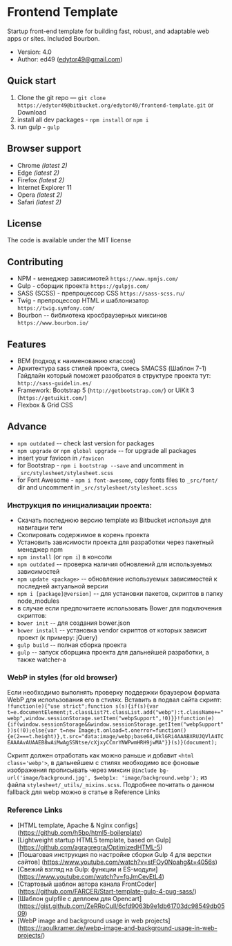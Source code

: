 # Frontend Template

Startup front-end template for building fast, robust, and adaptable web apps or sites. Included Bourbon.

* Version: 4.0
* Author: ed49 (edytor49@gmail.com)

## Quick start

1. Clone the git repo — `git clone https://edytor49@bitbucket.org/edytor49/frontend-template.git` or Download
2. install all dev packages - `npm install` or `npm i`
3. run gulp - `gulp`

## Browser support

* Chrome *(latest 2)*
* Edge *(latest 2)*
* Firefox *(latest 2)*
* Internet Explorer 11
* Opera *(latest 2)*
* Safari *(latest 2)*

## License

The code is available under the MIT license

## Contributing

* NPM - менеджер зависимотей `https://www.npmjs.com/`
* Gulp - сборщик проекта `https://gulpjs.com/`
* SASS (SCSS) - препроцессор CSS `https://sass-scss.ru/`
* Twig - препроцессор HTML и шаблонизатор `https://twig.symfony.com/`
* Bourbon -- библиотека кросбраузерных миксинов `https://www.bourbon.io/`

## Features

* BEM (подход к наименованию классов)
* Архитектура sass стилей проекта, смесь SMACSS (Шаблон 7-1) Гайдлайн который поможет разобратся в структуре проекта тут: `http://sass-guidelin.es/`
* Framework: Bootstrap 5 (`http://getbootstrap.com/`) or UiKit 3 (`https://getuikit.com/`)
* Flexbox & Grid CSS

## Advance

* `npm outdated` -- check last version for packages
* `npm upgrade` or `npm global upgrade` -- for upgrade all packages
* insert your favicon in `/favicon`
* for Bootstrap - `npm i bootstrap --save` and uncomment in `_src/stylesheet/stylesheet.scss`
* for Font Awesome - `npm i font-awesome`, copy fonts files to `_src/font/` dir and uncomment in `_src/stylesheet/stylesheet.scss`

### Инструкция по инициализации проекта:

* Скачать последнюю версию template из Bitbucket используя для навигации теги
* Скопировать содержимое в корень проекта
* Установить зависимости проекта для разработки через пакетный менеджер npm
* `npm install` (or `npm i`) в консоли
* `npm outdated` -- проверка наличия обновлений для используемых зависимостей
* `npm update <package>` -- обновление используемых зависимостей к последней актуальной версии
* `npm i [package]@version]` -- для установки пакетов, скриптов в папку node_modules
* в случае если предпочитаете использовать Bower для подключения скриптов:
* `bower init` -- для создания bower.json
* `bower install` -- установка vendor скриптов от которых зависит проект (к примеру: jQuery)
* `gulp build` -- полная сборка проекта
* `gulp` -- запуск сборщика проекта для дальнейшей разработки, а также watcher-а

### WebP in styles (for old browser)

Если необходимо выполнять проверку поддержки браузером формата WebP для использования его в стилях. Вставить в подвал сайта скрипт: 
`!function(e){"use strict";function s(s){if(s){var t=e.documentElement;t.classList?t.classList.add("webp"):t.className+=" webp",window.sessionStorage.setItem("webpSupport",!0)}}!function(e){if(window.sessionStorage&&window.sessionStorage.getItem("webpSupport"))s(!0);else{var t=new Image;t.onload=t.onerror=function(){e(2===t.height)},t.src="data:image/webp;base64,UklGRi4AAABXRUJQVlA4TCEAAAAvAUAAEB8wAiMwAgSSNtse/cXjxyCCmrYNWPwmHRH9jwMA"}}(s)}(document);`

Скрипт должен отработать как можно раньше и добавит `<html class='webp'>`, в дальнейшем с стилях необходимо все фоновые изображения прописывать через миксин `@include bg-url('image/background.jpg', $webp1x: 'image/background.webp');` из файла `stylesheet/_utils/_mixins.scss`. Подробнее почитать о данном fallback для webp можно в статье в Reference Links

### Reference Links

* [HTML template, Apache & Nginx configs] (https://github.com/h5bp/html5-boilerplate)
* [Lightweight startup HTML5 template, based on Gulp] (https://github.com/agragregra/OptimizedHTML-5)
* [Пошаговая инструкция по настройке сборки Gulp 4 для верстки сайтов] (https://www.youtube.com/watch?v=stFOy0Noahg&t=4056s)
* [Свежий взгляд на Gulp: функции и ES-модули] (https://www.youtube.com/watch?v=fgJmCevEtL4)
* [Стартовый шаблон автора канала FrontCoder] (https://github.com/FARCER/Start-template-gulp-4-pug-sass/)
* [Шаблон gulpfile с деплоем для Opencart] (https://gist.github.com/ZeRRoCull/6cfd9063b9e1db61703dc98549db0509)
* [WebP image and background usage in web projects] (https://raoulkramer.de/webp-image-and-background-usage-in-web-projects/)
